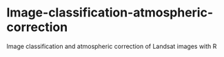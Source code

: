 # Image-classification-atmospheric-correction
Image classification and atmospheric correction of Landsat images with R
